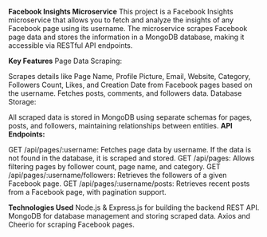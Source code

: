 **Facebook Insights Microservice**
This project is a Facebook Insights microservice that allows you to fetch and analyze the insights of any Facebook page using its username. The microservice scrapes Facebook page data and stores the information in a MongoDB database, making it accessible via RESTful API endpoints.

**Key Features**
Page Data Scraping:

Scrapes details like Page Name, Profile Picture, Email, Website, Category, Followers Count, Likes, and Creation Date from Facebook pages based on the username.
Fetches posts, comments, and followers data.
Database Storage:

All scraped data is stored in MongoDB using separate schemas for pages, posts, and followers, maintaining relationships between entities.
**API Endpoints:**

GET /api/pages/:username: Fetches page data by username. If the data is not found in the database, it is scraped and stored.
GET /api/pages: Allows filtering pages by follower count, page name, and category.
GET /api/pages/:username/followers: Retrieves the followers of a given Facebook page.
GET /api/pages/:username/posts: Retrieves recent posts from a Facebook page, with pagination support.


**Technologies Used**
Node.js & Express.js for building the backend REST API.
MongoDB for database management and storing scraped data.
Axios and Cheerio for scraping Facebook pages.

